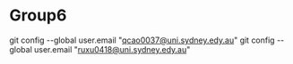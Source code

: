 # Group6

git config --global user.email "qcao0037@uni.sydney.edy.au"
git config --global user.email "ruxu0418@uni.sydney.edy.au"
